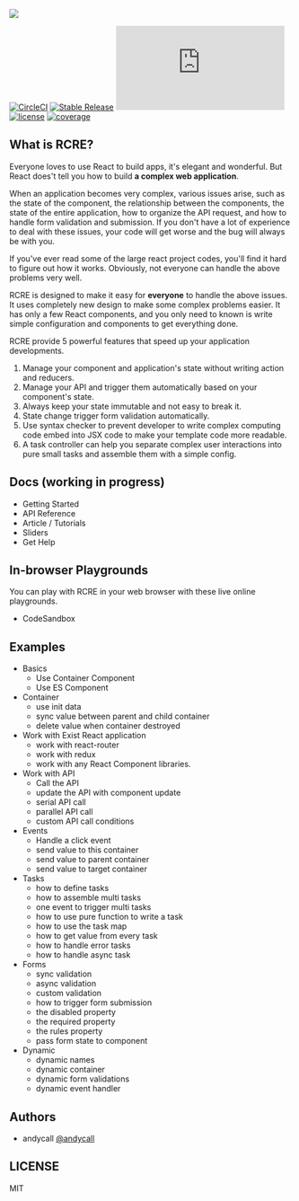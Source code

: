 ![](https://user-images.githubusercontent.com/4409743/56594977-5c989180-6620-11e9-8a52-33f399294579.png)

[![CircleCI](https://circleci.com/gh/andycall/RCRE.svg?style=svg)](https://circleci.com/gh/andycall/RCRE)
[![Stable Release](https://img.shields.io/npm/v/rcre.svg)](https://npm.im/rcre)
[![gzip size](http://img.badgesize.io/https://unpkg.com/rcre@latest/dist/index.js?compression=gzip)](https://unpkg.com/rcre@latest/dist/index.js)
[![license](https://badgen.now.sh/badge/license/MIT)](./LICENSE)
[![coverage](https://img.shields.io/codecov/c/github/andycall/RCRE/master.svg)](https://img.shields.io/codecov/c/github/andycall/RCRE/master.svg)

## What is RCRE?

Everyone loves to use React to build apps, it's elegant and wonderful. But React does't tell you how to build **a complex web application**. 

When an application becomes very complex, various issues arise, such as the state of the component, the relationship between the components, the state of the entire application, how to organize the API request, and how to handle form validation and submission. If you don't have a lot of experience to deal with these issues, your code will get worse and the bug will always be with you.

If you've ever read some of the large react project codes, you'll find it hard to figure out how it works. Obviously, not everyone can handle the above problems very well.

RCRE is designed to make it easy for **everyone** to handle the above issues. It uses completely new design to make some complex problems easier. It has only a few React components, and you only need to known is write simple configuration and components to get everything done. 

RCRE provide 5 powerful features that speed up your application developments. 

1. Manage your component and application's state without writing action and reducers.
2. Manage your API and trigger them automatically based on your component's state.
3. Always keep your state immutable and not easy to break it.
4. State change trigger form validation automatically.
5. Use syntax checker to prevent developer to write complex computing code embed into JSX code to make your template code more readable.
6. A task controller can help you separate complex user interactions into pure small tasks and assemble them with a simple config.


## Docs (working in progress)

+ Getting Started
+ API Reference
+ Article / Tutorials
+ Sliders
+ Get Help

## In-browser Playgrounds

You can play with RCRE in your web browser with these live online playgrounds.

+ CodeSandbox 

## Examples

+ Basics
    + Use Container Component
    + Use ES Component
+ Container
    + use init data
    + sync value between parent and child container
    + delete value when container destroyed 
+ Work with Exist React application
    + work with react-router
    + work with redux
    + work with any React Component libraries.
+ Work with API
    + Call the API
    + update the API with component update
    + serial API call
    + parallel API call
    + custom API call conditions
+ Events
    + Handle a click event
    + send value to this container
    + send value to parent container
    + send value to target container
+ Tasks
    + how to define tasks
    + how to assemble multi tasks
    + one event to trigger multi tasks
    + how to use pure function to write a task
    + how to use the task map
    + how to get value from every task
    + how to handle error tasks
    + how to handle async task
+ Forms 
    + sync validation
    + async validation
    + custom validation
    + how to trigger form submission
    + the disabled property
    + the required property
    + the rules property
    + pass form state to component  
+ Dynamic
    + dynamic names
    + dynamic container
    + dynamic form validations
    + dynamic event handler
    
    
## Authors

+ andycall [@andycall](http://github.com/andycall)


## LICENSE
MIT
